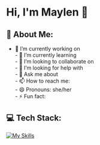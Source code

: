 # Hi, I'm Maylen 💫
## 💫 About Me:
- 🔭 I’m currently working on <br>- 🌱 I’m currently learning <br>- 👯 I’m looking to collaborate on <br>- 🤔 I’m looking for help with <br>- 💬 Ask me about <br>- 📫 How to reach me: <br>- 😄 Pronouns: she/her<br>- ⚡ Fun fact:

## 💻 Tech Stack:
[![My Skills](https://skillicons.dev/icons?i=c,js,html,css,idea,java,linux,postgres,py,sublime,scala,vscode,git,github,flask,docker)](https://skillicons.dev)

